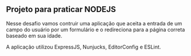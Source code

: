 ## Projeto para praticar NODEJS

Nesse desafio vamos contruir uma aplicação que aceita a entrada de um campo do usuário por um formulário e o redireciona para a página correta baseado em sua idade.

A aplicação utilizou ExpressJS, Nunjucks, EditorConfig e ESLint.
